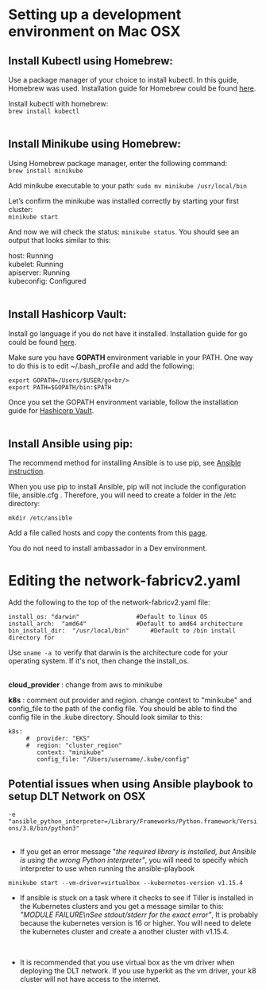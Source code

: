 # Setting up a development environment on Mac OSX

## Install Kubectl using Homebrew: 

Use a package manager of your choice to install kubectl. In this guide, Homebrew was used. Installation guide for Homebrew could be found [here](https://brew.sh).

Install kubectl with homebrew:<br/>  `brew install kubectl` <br/><br/>

## Install Minikube using Homebrew:

Using Homebrew package manager, enter the following command: <br/>  `brew install minikube`

Add minikube executable to your path:  `sudo mv minikube /usr/local/bin`

Let’s confirm the minikube was installed correctly by starting your first cluster:<br/> `minikube start`

And now we will check the status: `minikube status`. You should see an output that looks similar to this:

host: Running<br/>
kubelet: Running<br/>
apiserver: Running<br/>
kubeconfig: Configured<br/><br/>

## Install Hashicorp Vault:

Install go language if you do not have it installed. Installation guide for go could be found [here](https://golang.org).


Make sure you have **GOPATH** environment variable in your PATH. One way to do this is to edit ~/.bash_profile and add the following:<br/>
```
export GOPATH=/Users/$USER/go<br/>
export PATH=$GOPATH/bin:$PATH
```


Once you set the GOPATH environment variable, follow the installation guide for [Hashicorp Vault](https://www.vaultproject.io/docs/install/#precompiled-binaries).<br/><br/>

## Install Ansible using pip:

The recommend method for installing Ansible is to use pip, see    [Ansible instruction](https://docs.ansible.com/ansible/latest/installation_guide/intro_installation.html#latest-releases-via-pip).

When you use pip to install Ansible, pip will not include the configuration file, ansible.cfg . Therefore, you will need to create a folder in the /etc directory:

`mkdir /etc/ansible`

Add a file called hosts and copy the contents from this [page](https://github.com/hyperledger-labs/blockchain-automation-framework/blob/master/platforms/shared/inventory/ansible_provisoners). 



You do not need to install ambassador in a Dev environment. 


# Editing the network-fabricv2.yaml

Add the following to the top of the network-fabricv2.yaml file:

```
install_os: "darwin"                #Default to linux OS
install_arch:  "amd64"              #Default to amd64 architecture
bin_install_dir:  "/usr/local/bin"      #Default to /bin install directory for 
```
Use ```uname -a ```to verify that darwin is the architecture code for your operating system. If it's not, then change the install_os. <br/><br/>


**cloud_provider** : change from aws to minikube

**k8s** : comment out provider and region. change context to "minikube" and config_file to the path of the config file. You should be able to find the config file in the .kube directory. Should look similar to this:
```
k8s:
     #  provider: "EKS"
     #  region: "cluster_region"
        context: "minikube"
        config_file: "/Users/username/.kube/config" 
```

 ## Potential issues when using Ansible playbook to setup DLT Network on OSX

   ` -e "ansible_python_interpreter=/Library/Frameworks/Python.framework/Versions/3.8/bin/python3" `
   <br/><br/>

* If you get an error message "_the required library is installed, but Ansible is using the wrong Python interpreter"_, you will need to specify which interpreter to use when running the ansible-playbook

 `minikube start --vm-driver=virtualbox --kubernetes-version v1.15.4`

* If ansible is stuck on a task where it checks to see if Tiller is  installed in the Kubernetes clusters and you get a message similar to this: 
_"MODULE FAILURE\nSee stdout/stderr for the exact error"_, It is probably because the kubernetes version is 16 or higher. You will need to delete the kubernetes cluster and create a another cluster with v1.15.4. 
<br/>

  
* 
   It is recommended that you use virtual box as the vm driver when deploying the DLT network. If you use hyperkit as the vm driver, your k8 cluster will not have access to the internet. 

   
